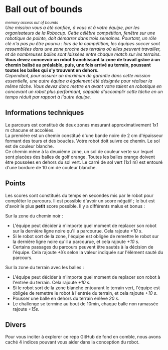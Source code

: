 # Ball out of bounds

<sup>*memory access out of bounds*</sup>  
*Une mission vous a été confiée, à vous et à votre équipe, par les organisateurs de la Robocup. Cette célèbre compétition, fenêtre sur une robotique de pointe, doit démarrer dans trois semaines. Pourtant, un rôle clé n'a pas pu être pourvu : lors de la compétition, les équipes soccer sont rassemblées dans une zone proche des terrains où elles peuvent travailler, et de nombreuses balles sont laissées entre chaque match sur les terrains.*  
**Vous devez concevoir un robot franchissant la zone de travail grâce à un chemin balisé au préalable, puis, une fois arrivé au terrain, poussant toutes les balles qui s'y trouvent en dehors.**  
*Cependant, pour assurer un maximum de garantie dans cette mission essentielle, une autre équipe a également été désignée pour réaliser la même tâche. Vous devez donc mettre en avant votre talent en robotique en concevant un robot plus performant, capable d'accomplir cette tâche en un temps réduit par rapport à l'autre équipe.*

## Informations techniques

Le parcours est constitué de deux zones mesurant approximativement 1x1 m chacune et accolées.  
La première est un chemin constitué d'une bande noire de 2 cm d'épaisseur formant des tours et des boucles. Votre robot doit suivre ce chemin. Le sol est de couleur blanche.  
Ce chemin mène à la deuxième zone, un sol de couleur verte sur lequel sont placées des balles de golf orange. Toutes les balles orange doivent être poussées en dehors du sol vert. Le carré de sol vert (1x1 m) est entouré d'une bordure de 10 cm de couleur blanche.

## Points

Les scores sont constitués du temps en secondes mis par le robot pour compléter le parcours. Il est possible d'avoir un score négatif ; le but est d'avoir le plus **petit** score possible. Il y a différents malus et bonus :

Sur la zone du chemin noir :
- L'équipe peut décider à n'importe quel moment de replacer son robot sur la dernière ligne noire qu'il a parcourue. Cela rajoute *+10 s*.
- Si le robot sort de la zone, l'équipe est obligée de remettre le robot sur la dernière ligne noire qu'il a parcourue, et cela rajoute *+10 s*.
- Certains passages du parcours peuvent être sautés à la décision de l'équipe. Cela rajoute *+Xs* selon la valeur indiquée sur l'élèment sauté du parcours.

Sur la zone du terrain avec les balles :
- L'équipe peut décider à n'importe quel moment de replacer son robot à l'entrée du terrain. Cela rajoute *+10 s*.
- Si le robot sort de la zone blanche entourant le terrain vert, l'équipe est obligée de remettre le robot à l'entrée du terrain, et cela rajoute *+10 s*.
- Pousser une balle en dehors du terrain enlève *20 s*.
- Le challenge se termine au bout de 10min, chaque balle non ramassée rajoute *+15s*.

## Divers

Pour vous inciter à explorer ce repo GitHub de fond en comble, nous avons caché 4 indices pouvant vous aider dans la conception du robot.
